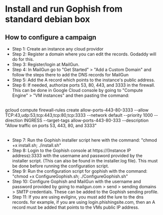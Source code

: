 # Install and run Gophish from standard debian box 

## How to configure a campaign 

- Step 1:   Create an instance any cloud providor
- Step 2:		Register a domain where you can edit the records. Godaddy will do for this.
- Step 3:		Register/login at MailGun.
- Step 4:		In MailGun go to "Get Started" > "Add a Custom Domain" and follow the steps there to add the DNS records for MailGun
- Step 5:   Add the A record which points to the instance's public address.
- Step 6:		If needed, authorize ports 53, 80, 443, and 3333 in the firewall. This can be done in Google Cloud console by going to "Compute Engine" > "VM instances" and then pasting the command:

<br>
gcloud compute firewall-rules create allow-ports-443-80-3333 --allow TCP:43,udp:53,tcp:443,tcp:80,tcp:3333 --network default --priority 1000 --direction INGRESS --target-tags allow-ports-443-80-333 --description "Allow traffic on ports 53, 443, 80, and 3333"
<br><br>

- Step 7:		Run the Gophish installer script here with the command: "chmod +x install.sh; ./install.sh"
- Step 8:		Login to the Gophish console at https://(Instance IP address):3333 with the username and password provided by the installer script. (This can also be found in the installer.log file). This must be done before running the configuration script.
- Step 9:		Run the configuration script for gophish with the command: "chmod +x ConfigureGophish.sh; ./ConfigureGophish.sh"
- Step 10:  Configure Gophish and MailGun with the username and password provided by going to mailgun.com > send > sending domains > SMTP credentials. These can be added to the Gophish sending profile.
- Step 11: If you are using evilginx, you must add the lure to the dns records. for example, if you are using login.phishingsite.com, then an A record must be added that points to the VMs public IP address.
